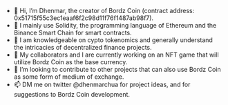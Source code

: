 - 👋 Hi, I’m Dhenmar, the creator of Bordz Coin (contract address: 0x51715f55c3ec1eaaf6f2c98d11f76f1487ab98f7).
- 🌱 I mainly use Solidity, the programming language of Ethereum and the Binance Smart Chain for smart contracts.
- 🌱 I am knowledgeable on cypto tokenomics and generally understand the intricacies of decentralized finance projects.
- 💞️ My collaborators and I are currently working on an NFT game that will utilize Bordz Coin as the base currency.
- 💞️ I’m looking to contribute to other projects that can also use Bordz Coin as some form of medium of exchange.
- 📫 DM me on twitter @dhenmarchua for project ideas, and for suggestions to Bordz Coin development.
